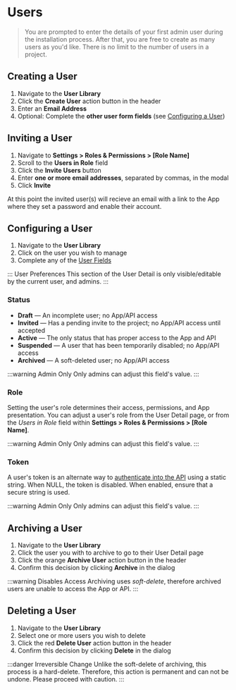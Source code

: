 # Users

> You are prompted to enter the details of your first admin user during the installation process. After that, you are free to create as many users as you'd like. There is no limit to the number of users in a project.

## Creating a User

1. Navigate to the **User Library**
2. Click the **Create User** action button in the header
3. Enter an **Email Address**
4. Optional: Complete the **other user form fields** (see [Configuring a User](#))

## Inviting a User

1. Navigate to **Settings > Roles & Permissions > [Role Name]**
2. Scroll to the **Users in Role** field
3. Click the **Invite Users** button
4. Enter **one or more email addresses**, separated by commas, in the modal
5. Click **Invite**

At this point the invited user(s) will recieve an email with a link to the App where they set a password and enable their account.

## Configuring a User

1. Navigate to the **User Library**
2. Click on the user you wish to manage
3. Complete any of the [User Fields](/concepts/app-overview.md#user-detail)

::: User Preferences
This section of the User Detail is only visible/editable by the current user, and admins.
:::

### Status

* **Draft** — An incomplete user; no App/API access
* **Invited** — Has a pending invite to the project; no App/API access until accepted
* **Active** — The only status that has proper access to the App and API
* **Suspended** — A user that has been temporarily disabled; no App/API access
* **Archived** — A soft-deleted user; no App/API access

:::warning Admin Only
Only admins can adjust this field's value.
:::

### Role

Setting the user's role determines their access, permissions, and App presentation. You can adjust a user's role from the User Detail page, or from the _Users in Role_ field within **Settings > Roles & Permissions > [Role Name]**.

:::warning Admin Only
Only admins can adjust this field's value.
:::

### Token

A user's token is an alternate way to [authenticate into the API](#) using a static string. When NULL, the token is disabled. When enabled, ensure that a secure string is used.

:::warning Admin Only
Only admins can adjust this field's value.
:::

## Archiving a User

1. Navigate to the **User Library**
2. Click the user you with to archive to go to their User Detail page
3. Click the orange **Archive User** action button in the header
4. Confirm this decision by clicking **Archive** in the dialog

:::warning Disables Access
Archiving uses _soft-delete_, therefore archived users are unable to access the App or API.
:::

## Deleting a User

1. Navigate to the **User Library**
2. Select one or more users you wish to delete
3. Click the red **Delete User** action button in the header
4. Confirm this decision by clicking **Delete** in the dialog

:::danger Irreversible Change
Unlike the soft-delete of archiving, this process is a hard-delete. Therefore, this action is permanent and can not be undone. Please proceed with caution.
:::

